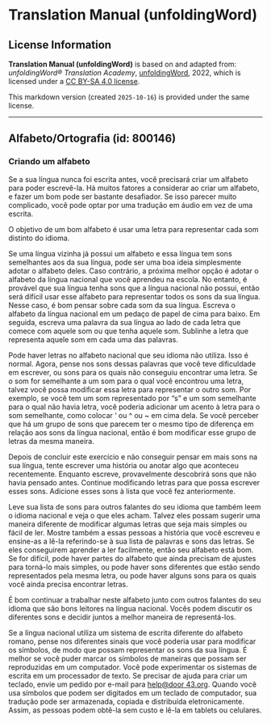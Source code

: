 # Translation Manual (unfoldingWord)

## License Information

**Translation Manual (unfoldingWord)** is based on and adapted from: _unfoldingWord® Translation Academy_, [unfoldingWord](https://unfoldingword.org/utw), 2022, which is licensed under a [CC BY-SA 4.0 license](https://creativecommons.org/licenses/by-sa/4.0/legalcode.en).

This markdown version (created `2025-10-16`) is provided under the same license.



--------------------------------

## Alfabeto/Ortografia (id: 800146)

### Criando um alfabeto

Se a sua língua nunca foi escrita antes, você precisará criar um alfabeto para poder escrevê\-la. Há muitos fatores a considerar ao criar um alfabeto, e fazer um bom pode ser bastante desafiador. Se isso parecer muito complicado, você pode optar por uma tradução em áudio em vez de uma escrita.

O objetivo de um bom alfabeto é usar uma letra para representar cada som distinto do idioma.

Se uma língua vizinha já possui um alfabeto e essa língua tem sons semelhantes aos da sua língua, pode ser uma boa ideia simplesmente adotar o alfabeto deles. Caso contrário, a próxima melhor opção é adotar o alfabeto da língua nacional que você aprendeu na escola. No entanto, é provável que sua língua tenha sons que a língua nacional não possui, então será difícil usar esse alfabeto para representar todos os sons da sua língua. Nesse caso, é bom pensar sobre cada som da sua língua. Escreva o alfabeto da língua nacional em um pedaço de papel de cima para baixo. Em seguida, escreva uma palavra da sua língua ao lado de cada letra que comece com aquele som ou que tenha aquele som. Sublinhe a letra que representa aquele som em cada uma das palavras.

Pode haver letras no alfabeto nacional que seu idioma não utiliza. Isso é normal. Agora, pense nos sons dessas palavras que você teve dificuldade em escrever, ou sons para os quais não conseguiu encontrar uma letra. Se o som for semelhante a um som para o qual você encontrou uma letra, talvez você possa modificar essa letra para representar o outro som. Por exemplo, se você tem um som representado por “s” e um som semelhante para o qual não havia letra, você poderia adicionar um acento à letra para o som semelhante, como colocar ‘ ou ^ ou \~ em cima dela. Se você perceber que há um grupo de sons que parecem ter o mesmo tipo de diferença em relação aos sons da língua nacional, então é bom modificar esse grupo de letras da mesma maneira.

Depois de concluir este exercício e não conseguir pensar em mais sons na sua língua, tente escrever uma história ou anotar algo que aconteceu recentemente. Enquanto escreve, provavelmente descobrirá sons que não havia pensado antes. Continue modificando letras para que possa escrever esses sons. Adicione esses sons à lista que você fez anteriormente.

Leve sua lista de sons para outros falantes do seu idioma que também leem o idioma nacional e veja o que eles acham. Talvez eles possam sugerir uma maneira diferente de modificar algumas letras que seja mais simples ou fácil de ler. Mostre também a essas pessoas a história que você escreveu e ensine\-as a lê\-la referindo\-se à sua lista de palavras e sons das letras. Se eles conseguirem aprender a ler facilmente, então seu alfabeto está bom. Se for difícil, pode haver partes do alfabeto que ainda precisam de ajustes para torná\-lo mais simples, ou pode haver sons diferentes que estão sendo representados pela mesma letra, ou pode haver alguns sons para os quais você ainda precisa encontrar letras.

É bom continuar a trabalhar neste alfabeto junto com outros falantes do seu idioma que são bons leitores na língua nacional. Vocês podem discutir os diferentes sons e decidir juntos a melhor maneira de representá\-los.

Se a língua nacional utiliza um sistema de escrita diferente do alfabeto romano, pense nos diferentes sinais que você poderia usar para modificar os símbolos, de modo que possam representar os sons da sua língua. É melhor se você puder marcar os símbolos de maneiras que possam ser reproduzidas em um computador. Você pode experimentar os sistemas de escrita em um processador de texto. Se precisar de ajuda para criar um teclado, envie um pedido por e\-mail para [help@door 43\.org](mailto:help@door43.org). Quando você usa símbolos que podem ser digitados em um teclado de computador, sua tradução pode ser armazenada, copiada e distribuída eletronicamente. Assim, as pessoas podem obtê\-la sem custo e lê\-la em tablets ou celulares.


